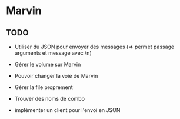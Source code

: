 # Marvin
## TODO
* Utiliser du JSON pour envoyer des messages (=> permet passage arguments et message avec \n)
* Gérer le volume sur Marvin
* Pouvoir changer la voie de Marvin
* Gérer la file proprement
* Trouver des noms de combo

* implémenter un client pour l'envoi en JSON
